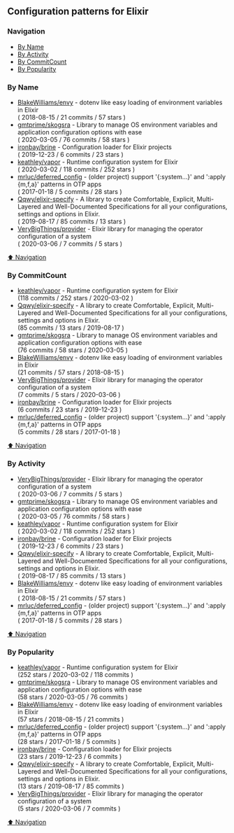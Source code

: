 ## Configuration patterns for Elixir

### Navigation

- [By Name](#by-name)
- [By Activity](#by-activity)
- [By CommitCount](#by-commitcount)
- [By Popularity](#by-popularity)

### By Name
<!-- PROJECTS_LIST -->
- [BlakeWilliams/envy](https://github.com/BlakeWilliams/envy) - dotenv like easy loading of environment variables in Elixir <br/> ( 2018-08-15 / 21 commits / 57 stars )
- [gmtprime/skogsra](https://github.com/gmtprime/skogsra) - Library to manage OS environment variables and application configuration options with ease <br/> ( 2020-03-05 / 76 commits / 58 stars )
- [ironbay/brine](https://github.com/ironbay/brine) - Configuration loader for Elixir projects <br/> ( 2019-12-23 / 6 commits / 23 stars )
- [keathley/vapor](https://github.com/keathley/vapor) - Runtime configuration system for Elixir <br/> ( 2020-03-02 / 118 commits / 252 stars )
- [mrluc/deferred_config](https://github.com/mrluc/deferred_config) - (older project) support '{:system...}' and ':apply {m,f,a}' patterns in OTP apps <br/> ( 2017-01-18 / 5 commits / 28 stars )
- [Qqwy/elixir-specify](https://github.com/Qqwy/elixir-specify) - A library to create Comfortable, Explicit, Multi-Layered and Well-Documented Specifications for all your configurations, settings and options in Elixir. <br/> ( 2019-08-17 / 85 commits / 13 stars )
- [VeryBigThings/provider](https://github.com/VeryBigThings/provider) - Elixir library for managing the operator configuration of a system <br/> ( 2020-03-06 / 7 commits / 5 stars )
<!-- /PROJECTS_LIST -->

[⬆ Navigation](#navigation)

### By CommitCount
<!-- COMMITCOUNT_LIST -->
- [keathley/vapor](https://github.com/keathley/vapor) - Runtime configuration system for Elixir <br/> (118 commits / 252 stars / 2020-03-02 )
- [Qqwy/elixir-specify](https://github.com/Qqwy/elixir-specify) - A library to create Comfortable, Explicit, Multi-Layered and Well-Documented Specifications for all your configurations, settings and options in Elixir. <br/> (85 commits / 13 stars / 2019-08-17 )
- [gmtprime/skogsra](https://github.com/gmtprime/skogsra) - Library to manage OS environment variables and application configuration options with ease <br/> (76 commits / 58 stars / 2020-03-05 )
- [BlakeWilliams/envy](https://github.com/BlakeWilliams/envy) - dotenv like easy loading of environment variables in Elixir <br/> (21 commits / 57 stars / 2018-08-15 )
- [VeryBigThings/provider](https://github.com/VeryBigThings/provider) - Elixir library for managing the operator configuration of a system <br/> (7 commits / 5 stars / 2020-03-06 )
- [ironbay/brine](https://github.com/ironbay/brine) - Configuration loader for Elixir projects <br/> (6 commits / 23 stars / 2019-12-23 )
- [mrluc/deferred_config](https://github.com/mrluc/deferred_config) - (older project) support '{:system...}' and ':apply {m,f,a}' patterns in OTP apps <br/> (5 commits / 28 stars / 2017-01-18 )
<!-- /COMMITCOUNT_LIST -->
[⬆ Navigation](#navigation)

### By Activity
<!-- ACTIVITY_LIST -->
- [VeryBigThings/provider](https://github.com/VeryBigThings/provider) - Elixir library for managing the operator configuration of a system <br/> ( 2020-03-06 / 7 commits / 5 stars )
- [gmtprime/skogsra](https://github.com/gmtprime/skogsra) - Library to manage OS environment variables and application configuration options with ease <br/> ( 2020-03-05 / 76 commits / 58 stars )
- [keathley/vapor](https://github.com/keathley/vapor) - Runtime configuration system for Elixir <br/> ( 2020-03-02 / 118 commits / 252 stars )
- [ironbay/brine](https://github.com/ironbay/brine) - Configuration loader for Elixir projects <br/> ( 2019-12-23 / 6 commits / 23 stars )
- [Qqwy/elixir-specify](https://github.com/Qqwy/elixir-specify) - A library to create Comfortable, Explicit, Multi-Layered and Well-Documented Specifications for all your configurations, settings and options in Elixir. <br/> ( 2019-08-17 / 85 commits / 13 stars )
- [BlakeWilliams/envy](https://github.com/BlakeWilliams/envy) - dotenv like easy loading of environment variables in Elixir <br/> ( 2018-08-15 / 21 commits / 57 stars )
- [mrluc/deferred_config](https://github.com/mrluc/deferred_config) - (older project) support '{:system...}' and ':apply {m,f,a}' patterns in OTP apps <br/> ( 2017-01-18 / 5 commits / 28 stars )
<!-- /ACTIVITY_LIST -->

[⬆ Navigation](#navigation)

### By Popularity
<!-- POPULARITY_LIST -->
- [keathley/vapor](https://github.com/keathley/vapor) - Runtime configuration system for Elixir <br/> (252 stars / 2020-03-02 / 118 commits )
- [gmtprime/skogsra](https://github.com/gmtprime/skogsra) - Library to manage OS environment variables and application configuration options with ease <br/> (58 stars / 2020-03-05 / 76 commits )
- [BlakeWilliams/envy](https://github.com/BlakeWilliams/envy) - dotenv like easy loading of environment variables in Elixir <br/> (57 stars / 2018-08-15 / 21 commits )
- [mrluc/deferred_config](https://github.com/mrluc/deferred_config) - (older project) support '{:system...}' and ':apply {m,f,a}' patterns in OTP apps <br/> (28 stars / 2017-01-18 / 5 commits )
- [ironbay/brine](https://github.com/ironbay/brine) - Configuration loader for Elixir projects <br/> (23 stars / 2019-12-23 / 6 commits )
- [Qqwy/elixir-specify](https://github.com/Qqwy/elixir-specify) - A library to create Comfortable, Explicit, Multi-Layered and Well-Documented Specifications for all your configurations, settings and options in Elixir. <br/> (13 stars / 2019-08-17 / 85 commits )
- [VeryBigThings/provider](https://github.com/VeryBigThings/provider) - Elixir library for managing the operator configuration of a system <br/> (5 stars / 2020-03-06 / 7 commits )
<!-- /POPULARITY_LIST -->

[⬆ Navigation](#navigation)
